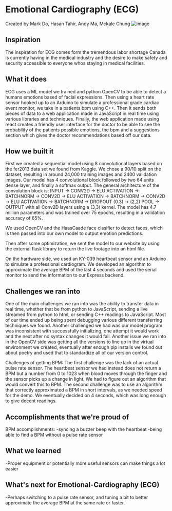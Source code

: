 # Emotional Cardiography (ECG) 
Created by Mark Do, Hasan Tahir, Andy Ma, Mckale Chung
![image](https://github.com/CoolDude937/ECG/assets/71574223/f50ac9a1-8b60-4607-a1d6-6f17a4e25756)


## Inspiration
The inspiration for ECG comes form the tremendous labor shortage Canada is currently having in the medical industry and the desire to make safety and security accessible to everyone whos staying in medical facilities.

## What it does
ECG uses a ML model we trained and python OpenCV to be able to detect a humans emotions based of facial expressions. Then using a heart rate sensor hooked up to an Arduino to simulate a professional grade cardiac event monitor,  we take in a patients bpm using C++. Then it sends both pieces of data to a web application made in JavaScript in real time using various libraries and techniques. Finally, the web application made using react creates a friendly user interface for the doctor to be able to see the probability of the patients possible emotions, the bpm and a suggestions section which gives the doctor recommendations based off our data.

## How we built it
First we created a sequential model using 8 convolutional layers based on the fer2013 data set we found from Kaggle. We chose a 90/10 split on the dataset, resulting in around 24,000 training images and 2400 validation images. Our model has 4 convolutional block followed by two 64 units dense layer, and finally a softmax output. 
The general architecture of the convolution block is:
INPUT -> CONV2D -> ELU ACTIVATION -> BATCHNORM -> CONV2D -> ELU ACTIVATION -> BATCHNORM -> CONV2D -> ELU ACTIVATION -> BATCHNORM -> DROPOUT (0.3) -> (2,2) POOL -> OUTPUT
with all Conv2D layers using a (3,3) kernel. The model has 4.7 million parameters and was trained over 75 epochs, resulting in a validation accuracy of 65%. 

We used OpenCV and the HaasCaade face clasifier to detect faces, which is then passed into our own model to output emotion predictions. 

Then after some optimization, we sent the model to our website by using the external flask library to return the live footage into an html file. 

On the hardware side, we used an KY-039 heartbeat sensor and an Arduino to simulate a professional cardiogram. We developed an algorithm to approximate the average BPM of the last 4 seconds and used the serial monitor to send the information to our Express backend.

## Challenges we ran into
One of the main challenges we ran into was the ability to transfer data in real time, whether that be from python to JavaScript, sending a live streamed from python to html, or sending C++ readings to JavaScript. Most of our time ended up being spent debugging various different transferring techniques we found. Another challenged we had was our model program was inconsistent with successfully initializing, one attempt it would work and the next after no syntax changes it would fail. Another issue we ran into in the OpenCV side was getting all the versions to line up in the virtual environment we created, eventually after enough pip installs we found out about poetry and used that to standardize all of our version control.

Challenges of getting BPM:
The first challenge was the lack of an actual pulse rate sensor. The heartbeat sensor we had instead does not return a BPM but a number from 0 to 1023 when blood moves through the finger and the sensor picks up a change in light. We had to figure out an algorithm that would convert this to BPM.
The second challenge was to use an algorithm that correctly approximated a BPM in short intervals, as we needed speed for the demo. We eventually decided on 4 seconds, which was long enough to give decent readings. 

## Accomplishments that we're proud of
BPM accomplishments:
-syncing a buzzer beep with the heartbeat
-being able to find a BPM without a pulse rate sensor

## What we learned
-Proper equipment or potentially more useful sensors can make things a lot easier

## What's next for Emotional-Cardiography (ECG)
-Perhaps switching to a pulse rate sensor, and tuning a bit to better approximate the average BPM at the same rate or faster.

